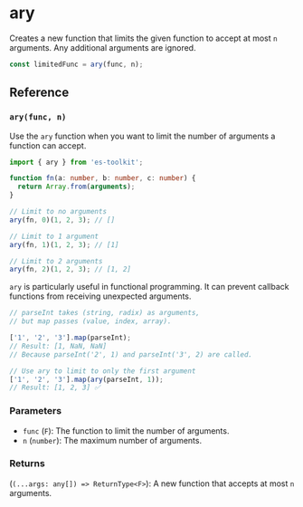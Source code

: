 # ary

Creates a new function that limits the given function to accept at most `n` arguments. Any additional arguments are ignored.

```typescript
const limitedFunc = ary(func, n);
```

## Reference

### `ary(func, n)`

Use the `ary` function when you want to limit the number of arguments a function can accept.

```typescript
import { ary } from 'es-toolkit';

function fn(a: number, b: number, c: number) {
  return Array.from(arguments);
}

// Limit to no arguments
ary(fn, 0)(1, 2, 3); // []

// Limit to 1 argument
ary(fn, 1)(1, 2, 3); // [1]

// Limit to 2 arguments
ary(fn, 2)(1, 2, 3); // [1, 2]
```

`ary` is particularly useful in functional programming. It can prevent callback functions from receiving unexpected arguments.

```typescript
// parseInt takes (string, radix) as arguments,
// but map passes (value, index, array).

['1', '2', '3'].map(parseInt);
// Result: [1, NaN, NaN]
// Because parseInt('2', 1) and parseInt('3', 2) are called.

// Use ary to limit to only the first argument
['1', '2', '3'].map(ary(parseInt, 1));
// Result: [1, 2, 3] ✅
```

### Parameters

- `func` (`F`): The function to limit the number of arguments.
- `n` (`number`): The maximum number of arguments.

### Returns

(`(...args: any[]) => ReturnType<F>`): A new function that accepts at most `n` arguments.
